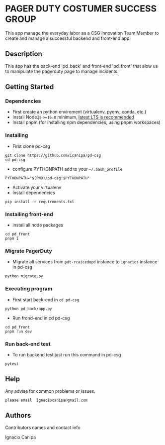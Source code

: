 # PAGER DUTY COSTUMER SUCCESS GROUP

This app manage the everyday labor as a CSG Innovation Team Member to create and manage a successful backend and front-end app.

## Description

This app has the back-end 'pd_back' and front-end 'pd_front' that alow us to manipulate the pagerduty page to manage incidents.

## Getting Started

### Dependencies

* First create an python enviroment (virtualenv, pyenv, conda, etc.)
* Install Node.js `>=16.8` minimum, [latest LTS is recommended](https://nodejs.org/en/about/releases/)
* Install pnpm (for installing npm dependencies, using pnpm workspaces)

### Installing

* First clone pd-csg
```
git clone https://github.com/icanipa/pd-csg
cd pd-csg
```
* configure PYTHONPATH add to  your `~/.bash_profile`
```
PYTHONPATH="$(PWD)/pd-csg:$PYTHONPATH"
```
* Activate your virtualenv
* Install dependencies
```
pip install -r requirements.txt
```

### Installing front-end
* install all node packages
```
cd pd_front
pnpm i
```

### Migrate PagerDuty 
*  Migrate all services from `pdt-rcaicedopd` instance to `ignacios` instance in pd-csg
```
python migrate.py
```

### Executing program

* First start back-end in `cd pd-csg`
```
python pd_back/app.py
```

* Run frond-end in cd pd-csg
```
cd pd_front
pnpm run dev
```
### Run back-end test
* To run backend test just run this command in pd-csg
```
pytest
```
## Help

Any advise for common problems or issues.
```
please email  ignaciocanipa@gmail.com
```

## Authors

Contributors names and contact info

Ignacio Canipa
